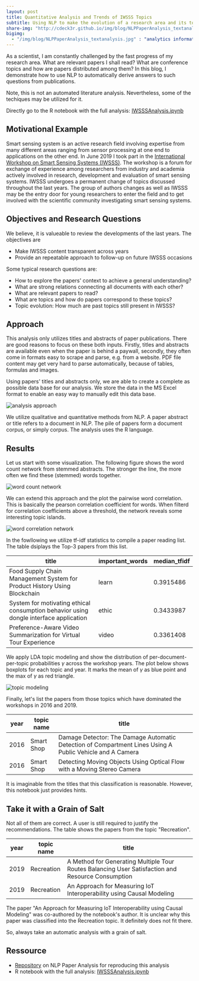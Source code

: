 ```yaml
---
layout: post
title: Quantitative Analysis and Trends of IWSSS Topics
subtitle: Using NLP to make the evolution of a research area and its topics visible 
share-img: "http://cdeck3r.github.io/img/blog/NLPPaperAnalysis_textanalysis.jpg"
bigimg:
  - "/img/blog/NLPPaperAnalysis_textanalysis.jpg" : "analytics information innovation communication (pixabay: xresch)"
---
```


As a scientist, I am constantly challenged by the fast progress of my research area. What are relevant papers I shall read? What are conference topics and how are papers distributed among them? In this blog, I demonstrate how to use NLP to automatically derive answers to such questions from publications.

Note, this is not an automated literature analysis. Nevertheless, some of the techiques may be utilized for it.

Directly go to the R notebook with the full analysis:  [IWSSSAnalysis.ipynb](https://github.com/cdeck3r/NLPPaperAnalysis/blob/master/notebooks/IWSSSAnalysis.ipynb)

## Motivational Example

Smart sensing system is an active research field involving expertise from many different areas ranging from sensor processing at one end to applications on the other end. In June 2019 I took part in the [International Workshop on Smart Sensing Systems (IWSSS)](https://iwsss19.github.io/). The workshop is a forum for exchange of experience among researchers from industry and academia actively involved in research, development and evaluation of smart sensing systems. IWSSS undergoes a permanent change of topics discussed throughout the last years. The group of authors changes as well as IWSSS may be the entry door for young researchers to enter the field and to get involved with the scientific community investigating smart sensing systems.

## Objectives and Research Questions

We believe, it is valueable to review the developments of the last years. The objectives are

* Make IWSSS content transparent across years
* Provide an repeatable approach to follow-up on future IWSSS occasions

Some typical research questions are:

* How to explore the papers' context to achieve a general understanding?
* What are strong relations connecting all documents with each other?
* What are relevant papers to read?
* What are topics and how do papers correspond to these topics?
* Topic evolution: How much are past topics still present in IWSSS?

## Approach

This analysis only utilizes titles and abstracts of paper publications. There are good reasons to focus on these both inputs. Firstly, titles and abstracts are available even when the paper is behind a paywall, secondly, they often come in formats easy to scrape and parse, e.g. from a website. PDF file content may get very hard to parse automatically, because of tables, formulas and images.

Using papers' titles and abstracts only, we are able to create a complete as possible data base for our analysis. We store the data in the MS Excel format to enable an easy way to manually edit this data base.

![analysis approach](https://github.com/cdeck3r/NLPPaperAnalysis/blob/master/approach.png)

We utilize qualitative and quantitative methods from NLP. A paper abstract or title refers to a document in NLP. The pile of papers form a document corpus, or simply corpus. The analysis uses the R language.

## Results

Let us start with some visualization. The following figure shows the word count network from stemmed abstracts. The stronger the line, the more often we find these (stemmed) words together.

![word count network](/img/blog/NLPPaperAnalysis_wordcountnetwork.png)

We can extend this approach and the plot the pairwise word correlation. This is basically the pearson correlation coefficient for words. When filterd for correlation coefficients above a threshold, the network reveals some interesting topic islands.

![word correlation network](/img/blog/NLPPaperAnalysis_wordcorrelationnetwork.png)

In the fowllowing we utilize tf-idf statistics to compile a paper reading list. The table dsiplays the Top-3 papers from this list. 

| title | important_words | median_tfidf |
|-------|--------|---------|
| Food Supply Chain Management System for Product History Using Blockchain | learn | 0.3915486 |
| System for motivating ethical consumption behavior using dongle interface application | ethic | 0.3433987 |
| Preference-Aware Video Summarization for Virtual Tour Experience | video | 0.3361408 |

We apply LDA topic modeling and show the distribution of per-document-per-topic probabilities $\gamma$ across the workshop years. The plot below shows boxplots for each topic and year. It marks the mean of $\gamma$ as blue point and the max of $\gamma$ as red triangle.

![topic modeling](/img/blog/NLPPaperAnalysis_topicmodelingyears.png)

Finally, let's list the papers from those topics which have dominated the workshops in 2016 and 2019.

| year | topic name | title |
|-------|--------|---------|
| 2016 | Smart Shop | Damage Detector: The Damage Automatic Detection of Compartment Lines Using A Public Vehicle and A Camera |
| 2016 | Smart Shop | Detecting Moving Objects Using Optical Flow with a Moving Stereo Camera |

It is imaginable from the titles that this classification is reasonable. However, this notebook just provides hints. 

## Take it with a Grain of Salt

Not all of them are correct. A user is still required to justify the recommendations. The table shows the papers from the topic "Recreation".

| year | topic name | title |
|-------|--------|---------|
| 2019 | Recreation | A Method for Generating Multiple Tour Routes Balancing User Satisfaction and Resource Consumption |
| 2019 | Recreation | An Approach for Measuring IoT Interoperability using Causal Modeling |

The paper "An Approach for Measuring IoT Interoperability using Causal Modeling" was co-authored by the notebook's author. It is unclear why this paper was classified into the Recreation topic. It definitely does not fit there.

So, always take an automatic analysis with a grain of salt.

## Ressource

* [Repository](https://github.com/cdeck3r/NLPPaperAnalysis) on NLP Paper Analysis for reproducing this analysis 
* R notebook with the full analysis:  [IWSSSAnalysis.ipynb](https://github.com/cdeck3r/NLPPaperAnalysis/blob/master/notebooks/IWSSSAnalysis.ipynb)

